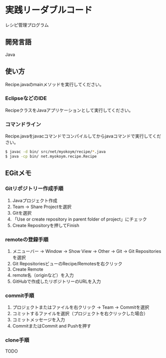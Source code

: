 # 実践リーダブルコード

レシピ管理プログラム

## 開発言語

Java

## 使い方

Recipe.javaのmainメソッドを実行してください。

### EclipseなどのIDE

RecipeクラスをJavaアプリケーションとして実行してください。

### コマンドライン

Recipe.javaをjavacコマンドでコンパイルしてからjavaコマンドで実行してください。

```bash
$ javac -d bin/ src/net/myokoym/recipe/*.java
$ java -cp bin/ net.myokoym.recipe.Recipe
```

## EGitメモ

### Gitリポジトリー作成手順

1. Javaプロジェクト作成
2. Team -> Share Projectを選択
3. Gitを選択
4. 「Use or create repository in parent folder of project」にチェック
5. Create Repositoryを押してFinish

### remoteの登録手順

1. メニューバー -> Window -> Show View -> Other -> Git -> Git Repositoriesを選択
2. Git RepositoriesビューのRecipe/Remotesを右クリック
3. Create Remote
4. remote名（originなど）を入力
5. GitHubで作成したリポジトリーのURLを入力

### commit手順

1. プロジェクトまたはファイルを右クリック -> Team -> Commitを選択
2. コミットするファイルを選択（プロジェクトを右クリックした場合）
3. コミットメッセージを入力
4. CommitまたはCommit and Pushを押す

### clone手順

TODO